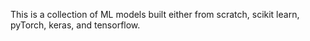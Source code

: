 This is a collection of ML models built either from scratch, scikit learn, pyTorch, keras, and tensorflow.
